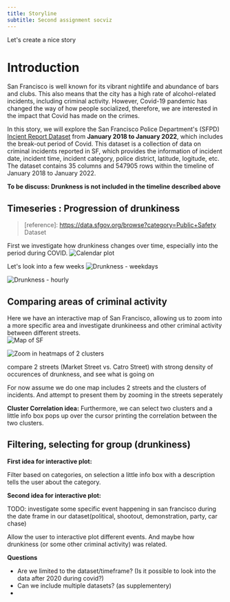 ```yaml
---
title: Storyline
subtitle: Second assignment socviz
---
```


Let's create a nice story

# Introduction

<!-- - TODO Explaining the dataset
- TODO abstract for the story
- TODO basic summary statistics/info for the dataset -->

San Francisco is well known for its vibrant nightlife and abundance of bars and clubs. This also means that the city has a high rate of alcohol-related incidents, including criminal activity. However, Covid-19 pandemic has changed the way of how people socialized, therefore, we are interested in the impact that Covid has made on the crimes.

In this story, we will explore the San Francisco Police Department's (SFPD) [Incient Report Dataset](https://data.sfgov.org/browse?category=Public+Safety) from __January 2018 to January 2022__, which includes the break-out period of Covid. This dataset is a collection of data on criminal incidents reported in SF, which provides the information of incident date, incident time, incident category, police district, latitude, logitude, etc. The dataset contains 35 columns and 547905 rows within the timeline of January 2018 to January 2022.

**To be discuss: Drunkness is not included in the timeline described above**


## Timeseries : Progression of drunkiness 
<!--  One time-series / bar chart (it's OK to use the "fancy" plot-typs like calendar plots or polar bar-charts from Week 2, Part 4). -->
> [reference]: https://data.sfgov.org/browse?category=Public+Safety  Dataset

First we investigate how drunkiness changes over time, especially into the period during COVID.
![Calendar plot](https://i.imgur.com/aN7iyQs.png)

Let's look into a few weeks
![Drunkness - weekdays](https://i.imgur.com/1JKFHTL.png)


![Drunkness - hourly](https://i.imgur.com/S8o4guz.png)

## Comparing areas of criminal activity
<!-- One map (use techniques from Week 3 and 4) -->

Here we have an interactive map of San Francisco, allowing us to zoom into a more specific area and investigate drunkineess and other criminal activity between different streets.  
![Map of SF](https://i.imgur.com/6Zctfgi.png)

![Zoom in heatmaps of 2 clusters](https://i.imgur.com/9oy7O53.png)

compare 2 streets (Market Street vs. Catro Street) with strong density of occurences of drunkness, and see what is going on

For now assume we do one map includes 2 streets and the clusters of incidents. And attempt to present them by zooming in the streets seperately

**Cluster Correlation idea:** Furthermore, we can select two clusters and a little info box pops up over the cursor printing the correlation between the two clusters.

## Filtering, selecting for group (drunkiness)
<!-- One interactive visualization in Bokeh (Week 6) -->

**First idea for interactive plot:**

Filter based on categories, on selection a little info box with a description tells the user about the category.

**Second idea for interactive plot:**

TODO: investigate some specific event happening in san francisco during the date frame in our dataset(political, shootout, demonstration, party, car chase)

Allow the user to interactive plot different events. And maybe how drunkiness (or some other criminal activity) was related.


__Questions__
- Are we limited to the dataset/timeframe? (Is it possible to look into the data after 2020 during covid?)
- Can we include multiple datasets? (as supplementery)
- 

<!-- [caption](./assets/image.png){width=70%} -->